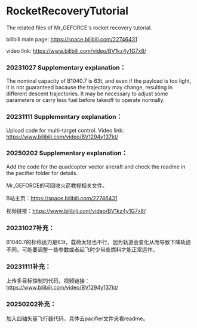 # RocketRecoveryTutorial

The related files of Mr_GEFORCE's rocket recovery tutorial.

bilibili main page: https://space.bilibili.com/22746431

video link: https://www.bilibili.com/video/BV1kz4y1G7x8/

### 20231027 Supplementary explanation：

The nominal capacity of B1040.7 is 63t, and even if the payload is too light, it is not guaranteed bacause the trajectory may change, resulting in different descent trajectories. It may be necessary to adjust some parameters or carry less fuel before takeoff to operate normally.

### 20231111 Supplementary explanation：

Upload code for multi-target control. Video link: https://www.bilibili.com/video/BV1294y137kt/

### 20250202 Supplementary explanation：

Add the code for the quadcopter vector aircraft and check the readme in the pacifier folder for details.


Mr_GEFORCE的可回收火箭教程相关文件。

B站主页：https://space.bilibili.com/22746431

视频链接：https://www.bilibili.com/video/BV1kz4y1G7x8/

### 20231027补充：

B1040.7的标称运力是63t，载荷太轻也不行，因为轨道会变化从而导致下降轨迹不同，可能要调整一些参数或者起飞时少带些燃料才能正常运作。

### 20231111补充：

上传多目标控制的代码，视频链接：https://www.bilibili.com/video/BV1294y137kt/

### 20250202补充：

加入四轴矢量飞行器代码，具体去pacifier文件夹看readme。
